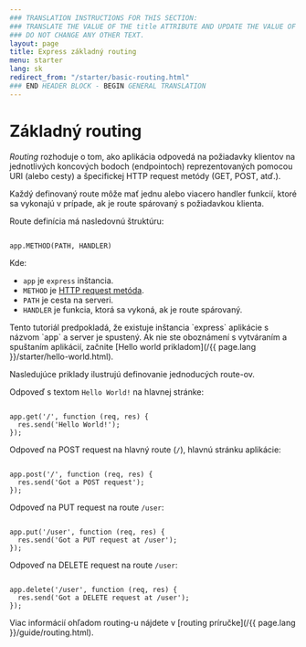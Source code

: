 ```yaml
---
### TRANSLATION INSTRUCTIONS FOR THIS SECTION:
### TRANSLATE THE VALUE OF THE title ATTRIBUTE AND UPDATE THE VALUE OF THE lang ATTRIBUTE.
### DO NOT CHANGE ANY OTHER TEXT.
layout: page
title: Express základný routing
menu: starter
lang: sk
redirect_from: "/starter/basic-routing.html"
### END HEADER BLOCK - BEGIN GENERAL TRANSLATION
---
```


# Základný routing

_Routing_ rozhoduje o tom, ako aplikácia odpovedá na požiadavky klientov na jednotlivých koncových bodoch (endpointoch) reprezentovaných pomocou URI (alebo cesty) a špecifickej HTTP request metódy (GET, POST, atď.).

Každý definovaný route môže mať jednu alebo viacero handler funkcií, ktoré sa vykonajú v prípade, ak je route spárovaný s požiadavkou klienta.

Route definícia má nasledovnú štruktúru:
<pre><code class="language-javascript" translate="no">
app.METHOD(PATH, HANDLER)
</code></pre>

Kde:

- `app` je `express` inštancia.
- `METHOD` je [HTTP request metóda](http://en.wikipedia.org/wiki/Hypertext_Transfer_Protocol).
- `PATH` je cesta na serveri.
- `HANDLER` je funkcia, ktorá sa vykoná, ak je route spárovaný.

<div class="doc-box doc-notice" markdown="1">
Tento tutoriál predpokladá, že existuje inštancia `express` aplikácie s názvom `app` a server je spustený. Ak nie ste oboznámení s vytváraním a spuštaním aplikácií, začnite [Hello world prikladom](/{{ page.lang }}/starter/hello-world.html).
</div>

Nasledujúce priklady ilustrujú definovanie jednoducých route-ov.

Odpoveď s textom `Hello World!` na hlavnej stránke:

<pre><code class="language-javascript" translate="no">
app.get('/', function (req, res) {
  res.send('Hello World!');
});
</code></pre>

Odpoveď na POST request na hlavný route (`/`), hlavnú stránku aplikácie:

<pre><code class="language-javascript" translate="no">
app.post('/', function (req, res) {
  res.send('Got a POST request');
});
</code></pre>

Odpoveď na PUT request na route `/user`:

<pre><code class="language-javascript" translate="no">
app.put('/user', function (req, res) {
  res.send('Got a PUT request at /user');
});
</code></pre>

Odpoveď na DELETE request na route `/user`:

<pre><code class="language-javascript" translate="no">
app.delete('/user', function (req, res) {
  res.send('Got a DELETE request at /user');
});
</code></pre>

Viac informácií ohľadom routing-u nájdete v [routing príručke](/{{ page.lang }}/guide/routing.html).
